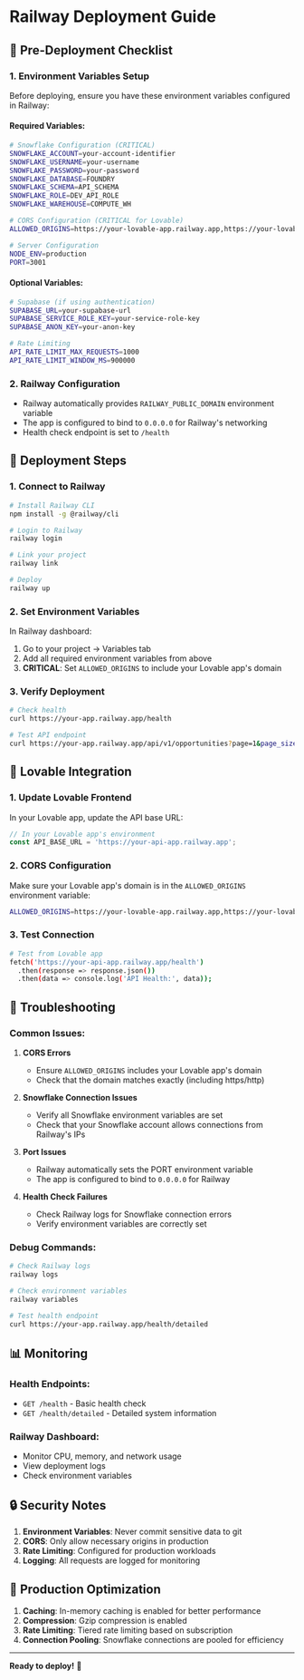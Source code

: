 # Railway Deployment Guide

## 🚀 **Pre-Deployment Checklist**

### 1. **Environment Variables Setup**
Before deploying, ensure you have these environment variables configured in Railway:

#### **Required Variables:**
```bash
# Snowflake Configuration (CRITICAL)
SNOWFLAKE_ACCOUNT=your-account-identifier
SNOWFLAKE_USERNAME=your-username  
SNOWFLAKE_PASSWORD=your-password
SNOWFLAKE_DATABASE=FOUNDRY
SNOWFLAKE_SCHEMA=API_SCHEMA
SNOWFLAKE_ROLE=DEV_API_ROLE
SNOWFLAKE_WAREHOUSE=COMPUTE_WH

# CORS Configuration (CRITICAL for Lovable)
ALLOWED_ORIGINS=https://your-lovable-app.railway.app,https://your-lovable-app.lovable.app,http://localhost:3000

# Server Configuration
NODE_ENV=production
PORT=3001
```

#### **Optional Variables:**
```bash
# Supabase (if using authentication)
SUPABASE_URL=your-supabase-url
SUPABASE_SERVICE_ROLE_KEY=your-service-role-key
SUPABASE_ANON_KEY=your-anon-key

# Rate Limiting
API_RATE_LIMIT_MAX_REQUESTS=1000
API_RATE_LIMIT_WINDOW_MS=900000
```

### 2. **Railway Configuration**
- Railway automatically provides `RAILWAY_PUBLIC_DOMAIN` environment variable
- The app is configured to bind to `0.0.0.0` for Railway's networking
- Health check endpoint is set to `/health`

## 🚀 **Deployment Steps**

### 1. **Connect to Railway**
```bash
# Install Railway CLI
npm install -g @railway/cli

# Login to Railway
railway login

# Link your project
railway link

# Deploy
railway up
```

### 2. **Set Environment Variables**
In Railway dashboard:
1. Go to your project → Variables tab
2. Add all required environment variables from above
3. **CRITICAL**: Set `ALLOWED_ORIGINS` to include your Lovable app's domain

### 3. **Verify Deployment**
```bash
# Check health
curl https://your-app.railway.app/health

# Test API endpoint
curl https://your-app.railway.app/api/v1/opportunities?page=1&page_size=5
```

## 🔧 **Lovable Integration**

### 1. **Update Lovable Frontend**
In your Lovable app, update the API base URL:
```typescript
// In your Lovable app's environment
const API_BASE_URL = 'https://your-api-app.railway.app';
```

### 2. **CORS Configuration**
Make sure your Lovable app's domain is in the `ALLOWED_ORIGINS` environment variable:
```bash
ALLOWED_ORIGINS=https://your-lovable-app.railway.app,https://your-lovable-app.lovable.app
```

### 3. **Test Connection**
```bash
# Test from Lovable app
fetch('https://your-api-app.railway.app/health')
  .then(response => response.json())
  .then(data => console.log('API Health:', data));
```

## 🐛 **Troubleshooting**

### **Common Issues:**

1. **CORS Errors**
   - Ensure `ALLOWED_ORIGINS` includes your Lovable app's domain
   - Check that the domain matches exactly (including https/http)

2. **Snowflake Connection Issues**
   - Verify all Snowflake environment variables are set
   - Check that your Snowflake account allows connections from Railway's IPs

3. **Port Issues**
   - Railway automatically sets the PORT environment variable
   - The app is configured to bind to `0.0.0.0` for Railway

4. **Health Check Failures**
   - Check Railway logs for Snowflake connection errors
   - Verify environment variables are correctly set

### **Debug Commands:**
```bash
# Check Railway logs
railway logs

# Check environment variables
railway variables

# Test health endpoint
curl https://your-app.railway.app/health/detailed
```

## 📊 **Monitoring**

### **Health Endpoints:**
- `GET /health` - Basic health check
- `GET /health/detailed` - Detailed system information

### **Railway Dashboard:**
- Monitor CPU, memory, and network usage
- View deployment logs
- Check environment variables

## 🔒 **Security Notes**

1. **Environment Variables**: Never commit sensitive data to git
2. **CORS**: Only allow necessary origins in production
3. **Rate Limiting**: Configured for production workloads
4. **Logging**: All requests are logged for monitoring

## 🚀 **Production Optimization**

1. **Caching**: In-memory caching is enabled for better performance
2. **Compression**: Gzip compression is enabled
3. **Rate Limiting**: Tiered rate limiting based on subscription
4. **Connection Pooling**: Snowflake connections are pooled for efficiency

---

**Ready to deploy!** 🎉

